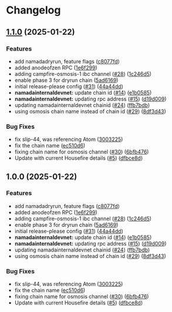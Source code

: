 # Changelog

## [1.1.0](https://github.com/anoma/namada-chain-registry/compare/v1.0.0...v1.1.0) (2025-01-22)


### Features

* add namadadryrun, feature flags ([c8077fd](https://github.com/anoma/namada-chain-registry/commit/c8077fd1c1a49c3e470cc0701c31eb3e3d9963f9))
* added anodeofzen RPC ([1e6f299](https://github.com/anoma/namada-chain-registry/commit/1e6f2996747b86a24e444063a061b88b2e0fea77))
* adding campfire-osmosis-1 ibc channel ([#28](https://github.com/anoma/namada-chain-registry/issues/28)) ([1c246d5](https://github.com/anoma/namada-chain-registry/commit/1c246d53bb27cc7d16ac9c98e9087c990eb34df3))
* enable phase 3 for dryrun chain ([5ad6169](https://github.com/anoma/namada-chain-registry/commit/5ad61694d789b0fbc05af1d00b1710cf501875fe))
* initial release-please config ([#31](https://github.com/anoma/namada-chain-registry/issues/31)) ([44a44dd](https://github.com/anoma/namada-chain-registry/commit/44a44ddd18cafb436670163ae23af70982a3a325))
* **namadainternaldevnet:** update chain id ([#14](https://github.com/anoma/namada-chain-registry/issues/14)) ([e1b0585](https://github.com/anoma/namada-chain-registry/commit/e1b0585a2337d298f65757b4e394d686fd6eafd0))
* **namadainternaldevnet:** updating rpc address ([#15](https://github.com/anoma/namada-chain-registry/issues/15)) ([d19d009](https://github.com/anoma/namada-chain-registry/commit/d19d009620034f5a11f3b266fd372a37c3853358))
* updating namadainternaldevnet chainid ([#24](https://github.com/anoma/namada-chain-registry/issues/24)) ([ffb7bdb](https://github.com/anoma/namada-chain-registry/commit/ffb7bdb659dcd6fe60f86320e8ba9b25f74e70ef))
* using osmosis chain name instead of chain id ([#29](https://github.com/anoma/namada-chain-registry/issues/29)) ([8df3d43](https://github.com/anoma/namada-chain-registry/commit/8df3d430dcd7b7e10a000e109ac8fc456c7c98ce))


### Bug Fixes

* fix slip-44, was referencing Atom ([3003225](https://github.com/anoma/namada-chain-registry/commit/30032253ffa10cab47d013d93a41c5ee533ea25d))
* fix the chain name ([ec510d6](https://github.com/anoma/namada-chain-registry/commit/ec510d662cff1f2d88c1fb2f4089770797d38e7e))
* fixing chain name for osmosis channel ([#30](https://github.com/anoma/namada-chain-registry/issues/30)) ([6bfb476](https://github.com/anoma/namada-chain-registry/commit/6bfb47642aa7a3b1822ac2783a1ac6979985fc12))
* Update with current Housefire details ([#5](https://github.com/anoma/namada-chain-registry/issues/5)) ([dfbce8d](https://github.com/anoma/namada-chain-registry/commit/dfbce8d07c7892ae4b3853c92791a3b000eb2392))

## 1.0.0 (2025-01-22)


### Features

* add namadadryrun, feature flags ([c8077fd](https://github.com/anoma/namada-chain-registry/commit/c8077fd1c1a49c3e470cc0701c31eb3e3d9963f9))
* added anodeofzen RPC ([1e6f299](https://github.com/anoma/namada-chain-registry/commit/1e6f2996747b86a24e444063a061b88b2e0fea77))
* adding campfire-osmosis-1 ibc channel ([#28](https://github.com/anoma/namada-chain-registry/issues/28)) ([1c246d5](https://github.com/anoma/namada-chain-registry/commit/1c246d53bb27cc7d16ac9c98e9087c990eb34df3))
* enable phase 3 for dryrun chain ([5ad6169](https://github.com/anoma/namada-chain-registry/commit/5ad61694d789b0fbc05af1d00b1710cf501875fe))
* initial release-please config ([#31](https://github.com/anoma/namada-chain-registry/issues/31)) ([44a44dd](https://github.com/anoma/namada-chain-registry/commit/44a44ddd18cafb436670163ae23af70982a3a325))
* **namadainternaldevnet:** update chain id ([#14](https://github.com/anoma/namada-chain-registry/issues/14)) ([e1b0585](https://github.com/anoma/namada-chain-registry/commit/e1b0585a2337d298f65757b4e394d686fd6eafd0))
* **namadainternaldevnet:** updating rpc address ([#15](https://github.com/anoma/namada-chain-registry/issues/15)) ([d19d009](https://github.com/anoma/namada-chain-registry/commit/d19d009620034f5a11f3b266fd372a37c3853358))
* updating namadainternaldevnet chainid ([#24](https://github.com/anoma/namada-chain-registry/issues/24)) ([ffb7bdb](https://github.com/anoma/namada-chain-registry/commit/ffb7bdb659dcd6fe60f86320e8ba9b25f74e70ef))
* using osmosis chain name instead of chain id ([#29](https://github.com/anoma/namada-chain-registry/issues/29)) ([8df3d43](https://github.com/anoma/namada-chain-registry/commit/8df3d430dcd7b7e10a000e109ac8fc456c7c98ce))


### Bug Fixes

* fix slip-44, was referencing Atom ([3003225](https://github.com/anoma/namada-chain-registry/commit/30032253ffa10cab47d013d93a41c5ee533ea25d))
* fix the chain name ([ec510d6](https://github.com/anoma/namada-chain-registry/commit/ec510d662cff1f2d88c1fb2f4089770797d38e7e))
* fixing chain name for osmosis channel ([#30](https://github.com/anoma/namada-chain-registry/issues/30)) ([6bfb476](https://github.com/anoma/namada-chain-registry/commit/6bfb47642aa7a3b1822ac2783a1ac6979985fc12))
* Update with current Housefire details ([#5](https://github.com/anoma/namada-chain-registry/issues/5)) ([dfbce8d](https://github.com/anoma/namada-chain-registry/commit/dfbce8d07c7892ae4b3853c92791a3b000eb2392))
